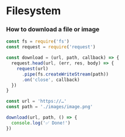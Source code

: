 # Filesystem


### How to download a file or image
```javascript
const fs = require('fs')
const request = require('request')

const download = (url, path, callback) => {
  request.head(url, (err, res, body) => {
    request(url)
      .pipe(fs.createWriteStream(path))
      .on('close', callback)
  })
}

const url = 'https://…'
const path = './images/image.png'

download(url, path, () => {
  console.log('✅ Done!')
})
```
